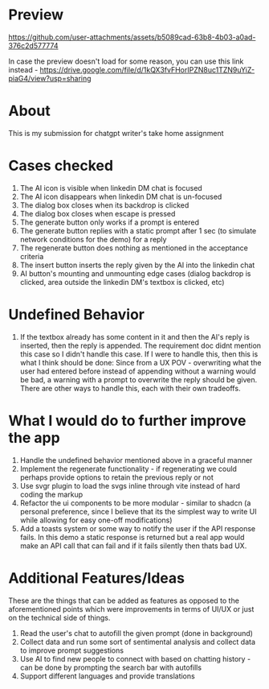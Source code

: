 # Preview

https://github.com/user-attachments/assets/b5089cad-63b8-4b03-a0ad-376c2d577774

In case the preview doesn't load for some reason, you can use this link
instead -
https://drive.google.com/file/d/1kQX3fvFHorIPZN8uc1TZN9uYiZ-piaG4/view?usp=sharing

# About

This is my submission for chatgpt writer's take home assignment

# Cases checked

1. The AI icon is visible when linkedin DM chat is focused
1. The AI icon disappears when linkedin DM chat is un-focused
1. The dialog box closes when its backdrop is clicked
1. The dialog box closes when escape is pressed
1. The generate button only works if a prompt is entered
1. The generate button replies with a static prompt after 1 sec (to simulate
   network conditions for the demo) for a reply
1. The regenerate button does nothing as mentioned in the acceptance criteria
1. The insert button inserts the reply given by the AI into the linkedin chat
1. AI button's mounting and unmounting edge cases (dialog backdrop is clicked,
   area outside the linkedin DM's textbox is clicked, etc)

# Undefined Behavior

1. If the textbox already has some content in it and then the AI's reply is
   inserted, then the reply is appended. The requirement doc didnt mention this
   case so I didn't handle this case. If I were to handle this, then this is
   what I think should be done: Since from a UX POV - overwriting what the user
   had entered before instead of appending without a warning would be bad, a
   warning with a prompt to overwrite the reply should be given. There are other
   ways to handle this, each with their own tradeoffs.

# What I would do to further improve the app

1. Handle the undefined behavior mentioned above in a graceful manner
1. Implement the regenerate functionality - if regenerating we could perhaps
   provide options to retain the previous reply or not
1. Use svgr plugin to load the svgs inline through vite instead of hard coding
   the markup
1. Refactor the ui components to be more modular - similar to shadcn (a personal
   preference, since I believe that its the simplest way to write UI while
   allowing for easy one-off modifications)
1. Add a toasts system or some way to notify the user if the API response fails.
   In this demo a static response is returned but a real app would make an API call
   that can fail and if it fails silently then thats bad UX.

# Additional Features/Ideas
These are the things that can be added as features as opposed to the aforementioned points 
which were improvements in terms of UI/UX or just on the technical side of things.

1. Read the user's chat to autofill the given prompt (done in background)
1. Collect data and run some sort of sentimental analysis
   and collect data to improve prompt suggestions
1. Use AI to find new people to connect with based on chatting history - can be done
   by prompting the search bar with autofills
1. Support different languages and provide translations
